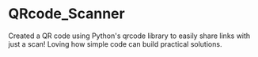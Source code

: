 # QRcode_Scanner
Created a QR code using Python's qrcode library to easily share links with just a scan! Loving how simple code can build practical solutions.
